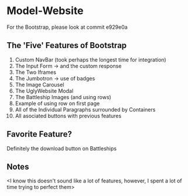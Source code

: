 # Model-Website
For the Bootstrap, please look at commit e929e0a
## The 'Five' Features of Bootstrap
1. Custom NavBar (took perhaps the longest time for integration)
2. The Input Form
  -> and the custom response
3. The Two Iframes
4. The Jumbotron
  -> use of badges
5. The Image Carousel
6. The UglyWebsite Modal
7. The Battleship Images (and using rows)
8. Example of using row on first page
9. All of the Individual Paragraphs surrounded by Containers
10. All asociated buttons with previous features
## Favorite Feature?
Definitely the download button on Battleships
## Notes
<I know this doesn't sound like a lot of features, however, I spent a lot of time trying to perfect them>
